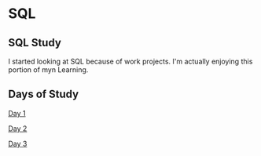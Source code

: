 # SQL
## SQL Study

I started looking at SQL because of work projects. I'm actually enjoying this portion of myn Learning.

## Days of Study

[Day 1](Days/Day1.md)  

[Day 2](Days/Day2.md)  

[Day 3](Days/Day3.md)  
